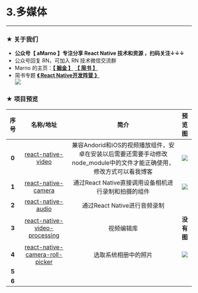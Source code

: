 # 3.多媒体

*****

### ★ 关于我们

- **公众号【 aMarno 】专注分享 React Native 技术和资源 ，扫码关注↓↓↓**
- 公众号回复 RN，可加入 RN 技术微信交流群
- Marno 的主页：**[【 掘金 】](https://gold.xitu.io/user/56c1c513c24aa800534e85f3)** **[【 简书 】](http://www.jianshu.com/u/174a09ba6c25)**
- 简书专题 **[《 React Native开发阵营 》](http://www.jianshu.com/c/b4ce1d706d1f)**
</br>![](https://github.com/MarnoDev/react-native-open-project/blob/master/res/QR.jpg)

### ★ 项目预览
|序号|名称/地址|简介|预览图|
|:---:|:---:|:---:|:---:|
|**0**|[react-native-video](https://github.com/react-native-community/react-native-video)|兼容Andorid和iOS的视频播放组件，安卓在安装以后需要还需要手动修改node_module中的文件才能正确使用，修改方式可以看我博客|![](https://github.com/brentvatne/facebook-login/blob/master/demo!!!.gif)|
|**1**|[react-native-camera](https://github.com/lwansbrough/react-native-camera)|通过React Native直接调用设备相机进行录制和拍摄的组件|![](https://cloud.githubusercontent.com/assets/2302315/22190752/6bc6ccd0-e0da-11e6-8e2f-6f22a3567a57.gif)|
|**2**|[react-native-audio](https://github.com/jsierles/react-native-audio)|通过React Native进行音频录制|![]()|
|**3**|[react-native-video-processing](https://github.com/shahen94/react-native-video-processing)|视频编辑库|**没有图**|
|**4**|[react-native-camera-roll-picker](https://github.com/jeanpan/react-native-camera-roll-picker)|选取系统相册中的照片|![](https://raw.githubusercontent.com/jeanpan/react-native-camera-roll-picker/master/demo/demo.gif)|
|**5**|[]()||![]()|
|**6**|[]()||![]()|
